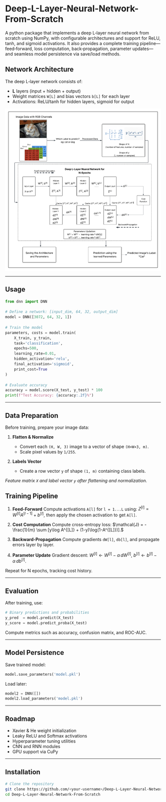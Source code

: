 # Deep-L-Layer-Neural-Network-From-Scratch
A python package that implements a deep L‑layer neural network from scratch using NumPy, with configurable architectures and support for ReLU, tanh, and sigmoid activations. It also provides a complete training pipeline—feed‑forward, loss computation, back‑propagation, parameter updates—and seamless model persistence via save/load methods.

## Network Architecture

The deep L‑layer network consists of:

* **L** layers (input + hidden + output)
* Weight matrices `W[L]` and bias vectors `b[L]` for each layer
* Activations: ReLU/tanh for hidden layers, sigmoid for output

![Deep L‑Layer Neural Network Diagram](images/DNN_diagram.png)

---

## Usage

```python
from dnn import DNN

# Define a network: [input_dim, 64, 32, output_dim]
model = DNN([3072, 64, 32, 1])

# Train the model
parameters, costs = model.train(
    X_train, y_train,
    task='classification',
    epochs=500,
    learning_rate=0.01,
    hidden_activation='relu',
    final_activation='sigmoid',
    print_cost=True
)

# Evaluate accuracy
accuracy = model.score(X_test, y_test) * 100
print(f"Test Accuracy: {accuracy:.2f}%")
```

---

## Data Preparation

Before training, prepare your image data:

1. **Flatten & Normalize**

   * Convert each `(H, W, 3)` image to a vector of shape `(H×W×3, m)`.
   * Scale pixel values by `1/255`.
2. **Labels Vector**

   * Create a row vector `y` of shape `(1, m)` containing class labels.

*Feature matrix `X` and label vector `y` after flattening and normalization.*


## Training Pipeline

1. **Feed-Forward**
   Compute activations `A[l]` for `l = 1...L` using:
   $Z^{[l]} = W^{[l]}A^{[l-1]} + b^{[l]},$
   then apply the chosen activation to get `A[l]`.

2. **Cost Computation**
   Compute cross-entropy loss:
   $\mathcal{J} = -\frac{1}{m} \sum [y\log A^{[L]} + (1-y)\log(1-A^{[L]})].$

3. **Backward-Propagation**
   Compute gradients `dW[l]`, `db[l]`, and propagate errors layer by layer.

4. **Parameter Update**
   Gradient descent:
   $W^{[l]} \leftarrow W^{[l]} - \alpha \, dW^{[l]},$
   $b^{[l]} \leftarrow b^{[l]} - \alpha \, db^{[l]}.$

Repeat for N epochs, tracking cost history.

---

## Evaluation

After training, use:

```python
# Binary predictions and probabilities
y_pred  = model.predict(X_test)
y_score = model.predict_proba(X_test)
```

Compute metrics such as accuracy, confusion matrix, and ROC-AUC.

---

## Model Persistence

Save trained model:

```python
model.save_parameters('model.pkl')
```

Load later:

```python
model2 = DNN([])
model2.load_parameters('model.pkl')
```

---

## Roadmap

* Xavier & He weight initialization
* Leaky ReLU and Softmax activations
* Hyperparameter tuning utilities
* CNN and RNN modules
* GPU support via CuPy

---

## Installation

```bash
# Clone the repository
git clone https://github.com/<your-username>/Deep-L-Layer-Neural-Network-From-Scratch.git
cd Deep-L-Layer-Neural-Network-From-Scratch
```


